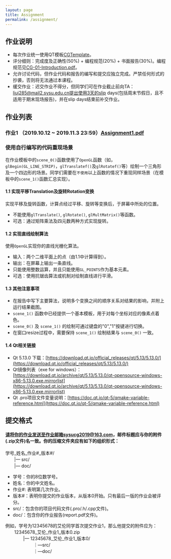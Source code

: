 ```yaml
---
layout: page
title: Assignment
permalink: /assignment/
---
```


## 作业说明
-  每次作业统一使用QT模板<a href="https://github.com/sysucg2019/sysucg2019.github.io/raw/master/CGTemplate.zip">CGTemplate</a>。
-  评分细则：完成度及正确性(50%) + 编程规范(20%) + 书面报告(30%)。编程规范见<a href="https://github.com/sysucg2019/sysucg2019.github.io/raw/master/slides/CG-01-Introduction.pdf">CG-01-Introduction.pdf</a>。
-  允许讨论代码，但作业代码和报告的编写和提交应独立完成。严禁任何形式的抄袭，否则将无法通过本课程。
-  缓交作业：迟交作业不得分，但同学们可在作业截止前向TA：liuj285@mail2.sysu.edu.cn提出使用3天的slip days(包括周末节假日，且不适用于期末现场报告)，并在slip days结束前补交作业。

## 作业列表
### 作业1 （2019.10.12 ~ 2019.11.3 23:59）[Assignment1.pdf](https://github.com/sysucg2019/sysucg2019.github.io/raw/master/Assignment1.pdf)
### 使用自行编写的代码重现场景

在作业模板中的`scene_0()`函数使用了`OpenGL`函数（如，`glBegin(GL_LINE_STRIP)`，`glTranslatef()`及`glRotatef()`等）绘制一个三角形及一个四边形的场景。同学们需要在`不使用`以上函数的情况下重现同样场景（在模板中的`scene_1()`函数汇总实现）。

#### 1.1 实现平移Translation及旋转Rotation变换
实现平移及旋转函数，计算点经过平移、旋转等变换后，于屏幕中所处的位置。  
-  不能使用`glTranslate()`, `glRotate()`, `glMultMatrix()`等函数。  
-  可选：通过矩阵乘法及四元数两种方式实现旋转。  

#### 1.2 实现直线绘制算法
使用`OpenGL`实现你的直线光栅化算法。  
-  输入：两个二维平面上的点（由1.1中计算得到）。  
-  输出：在屏幕上输出一条直线。  
-  只能使用整数运算，并且只能使用`GL_POINTS`作为基本元素。  
-  可选：使用抗锯齿算法或机制对绘制直线进行平滑。

#### 1.3 其他注意事项
- 在报告中写下主要算法，说明多个变换之间的顺序关系对结果的影响，并附上运行结果截图。  
- `scene_1()` 函数中已经提供一个基本模板，用于对每个坐标对应的像素点着色。  
- `scene_0()` 及 `scene_1()` 的绘制可通过键盘的"0","1"按键进行切换。  
- 在窗口resize过程中，需要保持 `scene_1()` 绘制结果与 `scene_0()` 一致。  

#### 1.4 Qt相关链接
- Qt 5.13.0 下载：[https://download.qt.io/official_releases/qt/5.13/5.13.0/](https://download.qt.io/official_releases/qt/5.13/5.13.0/)  
- Qt镜像列表（exe for windows）：[https://download.qt.io/archive/qt/5.13/5.13.0/qt-opensource-windows-x86-5.13.0.exe.mirrorlist](https://download.qt.io/archive/qt/5.13/5.13.0/qt-opensource-windows-x86-5.13.0.exe.mirrorlist)  
- Qt .pro项目文件变量说明：[https://doc.qt.io/qt-5/qmake-variable-reference.html](https://doc.qt.io/qt-5/qmake-variable-reference.html)

## 提交格式
#### 请将你的作业发送至作业邮箱sysucg2019@163.com，邮件标题应与你的附件(.zip文件)名一致。你的压缩文件夹应有如下的组织形式：

学号\_姓名\_作业#\_版本#/  
　　|— src/  
　　|— doc/  
- 学号：你的8位数学号。
- 姓名：你的中文姓名。
- 作业#: 表明第几次作业。
- 版本#：表明你提交的作业版本，从版本0开始。只有最后一版的作业会被评分。
- src/：包含你的项目代码文件(.pro/.h/.cpp文件)。
- doc/：包含你的作业报告(report.pdf文件)。

例如，学号为12345678的艾伦同学首次提交作业1，那么他提交的附件应为：  
　　12345678\_艾伦\_作业1\_版本0.zip  
  　　　　|— 12345678\_艾伦\_作业1\_版本0/  
  　　　　  　　｜—src/  
  　　　　  　　｜—doc/
